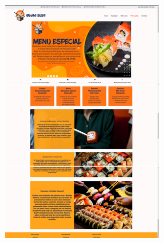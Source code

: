<img src="/images/projeto_finalizado_1.PNG">
<img src="/images/projeto_finalizado_2.PNG">
<img src="/images/projeto_finalizado_3.PNG">
